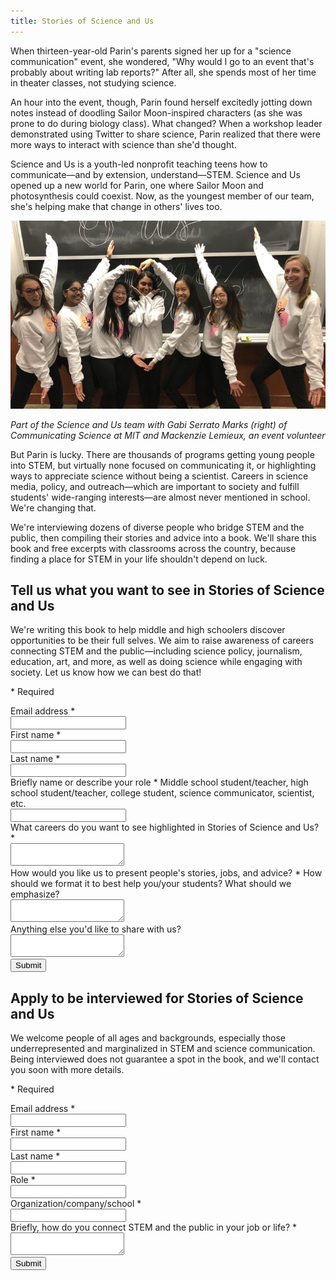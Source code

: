```yaml
---
title: Stories of Science and Us
---
```


When thirteen-year-old Parin's parents signed her up for a "science communication" event, she wondered, "Why would I go to an event that's probably about writing lab reports?" After all, she spends most of her time in theater classes, not studying science.

An hour into the event, though, Parin found herself excitedly jotting down notes instead of doodling Sailor Moon-inspired characters (as she was prone to do during biology class). What changed? When a workshop leader demonstrated using Twitter to share science, Parin realized that there were more ways to interact with science than she'd thought.

Science and Us is a youth-led nonprofit teaching teens how to communicate—and by extension, understand—STEM. Science and Us opened up a new world for Parin, one where Sailor Moon and photosynthesis could coexist. Now, as the youngest member of our team, she's helping make that change in others' lives too.

![Part of the Science and Us team with Gabi Serrato Marks (right) of Communicating Science at MIT and Mackenzie Lemieux, an event volunteer](/media/team.jpg)

*Part of the Science and Us team with Gabi Serrato Marks (right) of Communicating Science at MIT and Mackenzie Lemieux, an event volunteer*

But Parin is lucky. There are thousands of programs getting young people into STEM, but virtually none focused on communicating it, or highlighting ways to appreciate science without being a scientist. Careers in science media, policy, and outreach—which are important to society and fulfill students' wide-ranging interests—are almost never mentioned in school. We're changing that.

We're interviewing dozens of diverse people who bridge STEM and the public, then compiling their stories and advice into a book. We'll share this book and free excerpts with classrooms across the country, because finding a place for STEM in your life shouldn't depend on luck.

<form id="input" action="https://docs.google.com/forms/d/e/1FAIpQLSdK_x_lI4xbtZT3rKFM3CvACAq2WgMWJn0BNF4_XrzH4GXXKg/formResponse" id="mG61Hd" method="POST" target="secret-frame" onsubmit="showInputSuccess();">
    <div class="form-header">
        <h2 class="form-title">Tell us what you want to see in Stories of Science and Us</h2>
        <p class="form-description">We're writing this book to help middle and high schoolers discover opportunities to be their full selves. We aim to raise awareness of careers connecting STEM and the public—including science policy, journalism, education, art, and more, as well as doing science while engaging with society. Let us know how we can best do that!</p>
        <p class="form-legend">* Required</p>
    </div>
    <div class="form-content">
        <div class="form-question">
            <label class="form-question-title-container" for="emailAddress">
                <span class="form-question-title">Email address</span>
                <span aria-label="Required question" class="required-asterisk">*</span>
            </label>
            <div class="text-input-container">
                <input aria-label="Your email" autocomplete="email" name="emailAddress" id="emailAddress" required="" tabindex="0" type="email" />
            </div>
        </div>
        <div class="form-question">
            <label class="form-question-title-container" for="firstName">
                <span class="form-question-title">First name</span>
                <span aria-label="Required question" class="required-asterisk">*</span>
            </label>
            <div class="text-input-container">
                <input aria-label="First name" autocomplete="off" name="entry.2094473100" id="firstName" required="" type="text" />
            </div>
        </div>
        <div class="form-question">
            <label class="form-question-title-container" for="lastName">
                <span class="form-question-title">Last name</span>
                <span aria-label="Required question" class="required-asterisk">*</span>
            </label>
            <div class="text-input-container">
                <input aria-label="Last name" autocomplete="off" name="entry.1294585302" id="lastName" required="" type="text" />
            </div>
        </div>
        <div class="form-question">
            <label class="form-question-title-container" for="role">
                <span class="form-question-title">Briefly name or describe your role</span>
                <span aria-label="Required question" class="required-asterisk">*</span>
            </label>
            <span class="form-question-description">Middle school student/teacher, high school student/teacher, college student, science communicator, scientist, etc.</span>
            <div class="text-input-container">
                <input aria-label="Role" autocomplete="off" name="entry.1030216044" id="role" required="" type="text" />
            </div>
        </div>
        <div class="form-question">
            <label class="form-question-title-container" for="careers">
                <span class="form-question-title">What careers do you want to see highlighted in Stories of Science and Us?</span>
                <span aria-label="Required question" class="required-asterisk">*</span>
            </label>
            <div class="text-input-container">
                <textarea aria-label="What careers do you want to see highlighted in Stories of Science and Us?" autocomplete="off" name="entry.1650570628" id="careers" required="" type="text"></textarea>
            </div>
        </div>
        <div class="form-question">
            <label class="form-question-title-container" for="presentation">
                <span class="form-question-title">How would you like us to present people's stories, jobs, and advice?</span>
                <span aria-label="Required question" class="required-asterisk">*</span>
            </label>
            <span class="form-question-description">How should we format it to best help you/your students? What should we emphasize?</span>
            <div class="text-input-container">
                <textarea aria-label="How would you like us to present people's stories, jobs, and advice?" autocomplete="off" name="entry.1033161837" id="presentation" required="" type="text"></textarea>
            </div>
        </div>
        <div class="form-question">
            <label class="form-question-title-container" for="other">
                <span class="form-question-title">Anything else you'd like to share with us?</span>
            </label>
            <div class="text-input-container">
                <textarea aria-label="Anything else you'd like to share with us?" autocomplete="off" name="entry.2094212853" id="other" required="" type="text"></textarea>
            </div>
        </div>
    </div>
    <input type="submit" class="button" value="Submit">
    <p id="input-success" style="display:none">YAY! Thanks so much for sharing your thoughts with us—we'll read all of it. In the meantime, feel free to share this with your friends and/or on social media!</p>
</form>

<form id="interview" action="https://docs.google.com/forms/d/e/1FAIpQLSf6CSlnqcbbLVbtbFnQjJplSlxob3WHQxak4qKS55cxuANHjQ/formResponse" method="POST" target="secret-frame" onsubmit="showInterviewSuccess();">
    <div class="form-header">
        <h2 class="form-title">Apply to be interviewed for Stories of Science and Us</h2>
        <p class="form-description">We welcome people of all ages and backgrounds, especially those underrepresented and marginalized in STEM and science communication. Being interviewed does not guarantee a spot in the book, and we'll contact you soon with more details.</p>
        <p class="form-legend">* Required</p>
    </div>
    <div class="form-content">
        <div class="form-question">
            <label class="form-question-title-container" for="emailAddress">
                <span class="form-question-title">Email address</span>
                <span aria-label="Required question" class="required-asterisk">*</span>
            </label>
            <div class="text-input-container">
                <input aria-label="Your email" autocomplete="email" name="emailAddress" id="emailAddress" required="" tabindex="0" type="email" />
            </div>
        </div>
        <div class="form-question">
            <label class="form-question-title-container" for="firstName">
                <span class="form-question-title">First name</span>
                <span aria-label="Required question" class="required-asterisk">*</span>
            </label>
            <div class="text-input-container">
                <input aria-label="First name" autocomplete="off" name="entry.551861821" id="firstName" required="" type="text" />
            </div>
        </div>
        <div class="form-question">
            <label class="form-question-title-container" for="lastName">
                <span class="form-question-title">Last name</span>
                <span aria-label="Required question" class="required-asterisk">*</span>
            </label>
            <div class="text-input-container">
                <input aria-label="Last name" autocomplete="off" name="entry.1674872518" id="lastName" required="" type="text" />
            </div>
        </div>
        <div class="form-question">
            <label class="form-question-title-container" for="role">
                <span class="form-question-title">Role</span>
                <span aria-label="Required question" class="required-asterisk">*</span>
            </label>
            <div class="text-input-container">
                <input aria-label="Role" autocomplete="off" name="entry.420011579" id="role" required="" type="text" />
            </div>
        </div>
        <div class="form-question">
            <label class="form-question-title-container" for="affiliation">
                <span class="form-question-title">Organization/company/school</span>
                <span aria-label="Required question" class="required-asterisk">*</span>
            </label>
            <div class="text-input-container">
                <input aria-label="Organization/company/school" autocomplete="off" name="entry.406642703" id="affiliation" required="" type="text" />
            </div>
        </div>
        <div class="form-question">
            <label class="form-question-title-container" for="connection">
                <span class="form-question-title">Briefly, how do you connect STEM and the public in your job or life?</span>
                <span aria-label="Required question" class="required-asterisk">*</span>
            </label>
            <div class="text-input-container">
                <textarea aria-label="Briefly, how do you connect STEM and the public in your job or life?" autocomplete="off" name="entry.1113265572" id="connection" required="" type="text"></textarea>
            </div>
        </div>
    </div>
    <input type="submit" class="button" value="Submit">
    <p id="interview-success" style="display:none">YAY! We're glad you're interested in sharing your science communication story with us, and will contact you soon with more details. In the meantime, feel free to share this form with other interesting people you know!</p>
</form>

<iframe name="secret-frame" width="0" height="0" border="0" style="display: none;"></iframe>

<script>
function showInterviewSuccess() { document.getElementById('interview-success').style.display = "block" }
function showInputSuccess() { document.getElementById('input-success').style.display = "block" }
</script>
